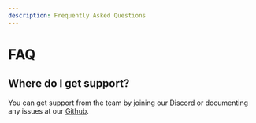 ```yaml
---
description: Frequently Asked Questions
---
```


# FAQ

## Where do I get support?

You can get support from the team by joining our [Discord](https://discord.gg/rollupid) or documenting any issues at our [Github](https://github.com/rollupid/rollupid/issues).
